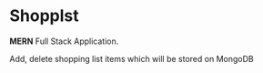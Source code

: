 # Shopplst

<b>MERN</b> Full Stack Application.

Add, delete shopping list items which will be stored on MongoDB
